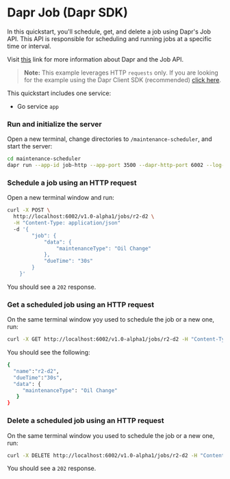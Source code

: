 # Dapr Job (Dapr SDK)

In this quickstart, you'll schedule, get, and delete a job using Dapr's Job API. This API is responsible for scheduling and running jobs at a specific time or interval.

Visit [this](https://docs.dapr.io/developing-applications/building-blocks/jobs/) link for more information about Dapr and the Job API.

> **Note:** This example leverages HTTP `requests` only.  If you are looking for the example using the Dapr Client SDK (recommended) [click here](../sdk/).

This quickstart includes one service:
 
- Go service `app`

### Run and initialize the server

Open a new terminal, change directories to `/maintenance-scheduler`, and start the server: 

```bash
cd maintenance-scheduler
dapr run --app-id job-http --app-port 3500 --dapr-http-port 6002 --log-level debug -- go run .
```

### Schedule a job using an HTTP request

 Open a new terminal window and run:

```bash
curl -X POST \
  http://localhost:6002/v1.0-alpha1/jobs/r2-d2 \
  -H "Content-Type: application/json" 
  -d '{
        "job": {
            "data": {
                "maintenanceType": "Oil Change"
            },
            "dueTime": "30s"
        }
    }'
```

You should see a `202` response.

### Get a scheduled job using an HTTP request

On the same terminal window yoy used to schedule the job or a new one, run:

```bash
curl -X GET http://localhost:6002/v1.0-alpha1/jobs/r2-d2 -H "Content-Type: application/json" 
```

You should see the following:

```bash
{
  "name":"r2-d2",
  "dueTime":"30s",
  "data": {
     "maintenanceType": "Oil Change"
   }
}   
```

### Delete a scheduled job using an HTTP request

On the same terminal window you used to schedule the job or a new one, run:

```bash
curl -X DELETE http://localhost:6002/v1.0-alpha1/jobs/r2-d2 -H "Content-Type: application/json" 
```

You should see a `202` response.
